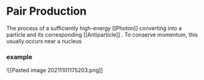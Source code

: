 # Pair Production
The process of a sufficiently high-energy [[Photon]] converting into a particle and its corresponding [[Antiparticle]] . To conserve momentum, this usually occurs near a nucleus

### example 
![[Pasted image 20211101175203.png]]